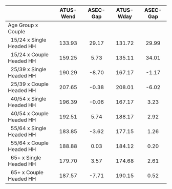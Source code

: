 
|                      |    ATUS-Wend |     ASEC-Gap |    ATUS-Wday |     ASEC-Gap |
| -------------------- | :----------: | :----------: | :----------: | :----------: |
| Age Group x Couple   |              |              |              |              |
| &nbsp;&nbsp;15/24 x Single Headed HH |       133.93 |        29.17 |       131.72 |        29.99 |
| &nbsp;&nbsp;15/24 x Couple Headed HH |       159.25 |         5.73 |       135.11 |        34.01 |
| &nbsp;&nbsp;25/39 x Single Headed HH |       190.29 |        -8.70 |       167.17 |        -1.17 |
| &nbsp;&nbsp;25/39 x Couple Headed HH |       207.65 |        -0.38 |       208.01 |        -6.02 |
| &nbsp;&nbsp;40/54 x Single Headed HH |       196.39 |        -0.06 |       167.17 |         3.23 |
| &nbsp;&nbsp;40/54 x Couple Headed HH |       192.51 |         5.74 |       188.17 |         2.92 |
| &nbsp;&nbsp;55/64 x Single Headed HH |       183.85 |        -3.62 |       177.15 |         1.26 |
| &nbsp;&nbsp;55/64 x Couple Headed HH |       188.88 |         0.03 |       184.12 |         0.20 |
| &nbsp;&nbsp;65+ x Single Headed HH |       179.70 |         3.57 |       174.68 |         2.61 |
| &nbsp;&nbsp;65+ x Couple Headed HH |       187.57 |        -7.71 |       190.15 |         0.52 |

